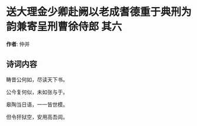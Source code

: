 # 送大理金少卿赴阙以老成耆德重于典刑为韵兼寄呈刑曹徐侍郎  其六

**作者**: 仲并

## 诗词内容

畴昔公何如，尽读天下书。

公今复何似，未如张与于。

皋陶当日语，一一皆世模。

但令犴狱空，安用高吾闾。

